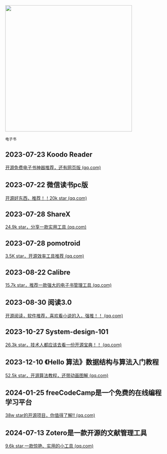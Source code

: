 <img src="https://img.picui.cn/free/2024/10/23/671868ada2316.png" width="400" />  

<small>电子书</small>


## 2023-07-23 Koodo Reader 

[开源免费电子书神器推荐，还有网页版 (qq.com)](https://mp.weixin.qq.com/s?__biz=MzU4MjY3Mzc3OQ==&mid=2247486656&idx=1&sn=5499a53d86637a3d8a0ac178168da68d&chksm=fdb5f8dccac271cabb18e768a0a97139f13ef1c3f312ad2a4a6f621d4f2180fe32b106b5a312&token=1471711010&lang=zh_CN#rd)

## 2023-07-22  微信读书pc版

[开源好东西，推荐！！20k star (qq.com)](https://mp.weixin.qq.com/s?__biz=MzU4MjY3Mzc3OQ==&mid=2247486627&idx=4&sn=166efa7b330e3fdefc54e2ea492a0215&chksm=fdb5f8bfcac271a933e3383bc92eacd191bc48f4698a53f10323886a658ada0ab8e189517268&token=1471711010&lang=zh_CN#rd)

## 2023-07-28 ShareX

[24.9k star，分享一款实用工具 (qq.com)](https://mp.weixin.qq.com/s?__biz=MzU4MjY3Mzc3OQ==&mid=2247486773&idx=2&sn=b81778dac47892767fdad80bfc949925&chksm=fdb5f929cac2703f380b89096b30669777508e370c23c0810d06d0a442f6a72bfdaa32bd0129&token=1471711010&lang=zh_CN#rd)

## 2023-07-28 pomotroid

[3.5K star，开源效率工具推荐 (qq.com)](https://mp.weixin.qq.com/s?__biz=MzU4MjY3Mzc3OQ==&mid=2247486773&idx=1&sn=d7bc8d215be5570702a8cfda5a02bea1&chksm=fdb5f929cac2703f0d0276a48d986069b621661f911549576135514564a7cd882de24d516fcb&token=1471711010&lang=zh_CN#rd)

## 2023-08-22 Calibre

[15.7k star，推荐一款强大的电子书管理工具](https://mp.weixin.qq.com/s?__biz=MzU4MjY3Mzc3OQ==&mid=2247487346&idx=2&sn=4820a9d86ea850df748dc61198d2b79f&chksm=fdb5fb6ecac272786df1e646b403e7d7c009e4ddd4e91d8edf1f1079e2c3cdd9acc2ca181b67&token=1471711010&lang=zh_CN#rd)[ (qq.com)](https://mp.weixin.qq.com/s?__biz=MzU4MjY3Mzc3OQ==&mid=2247487346&idx=2&sn=4820a9d86ea850df748dc61198d2b79f&chksm=fdb5fb6ecac272786df1e646b403e7d7c009e4ddd4e91d8edf1f1079e2c3cdd9acc2ca181b67&token=1471711010&lang=zh_CN#rd)

## 2023-08-30 阅读3.0

[开源阅读，软件推荐，喜欢看小说的入，强推！！ (qq.com)](https://mp.weixin.qq.com/s?__biz=MzU4MjY3Mzc3OQ==&mid=2247487526&idx=3&sn=95607dd436bcdc7a5e34922709fa9833&chksm=fdb5e43acac26d2c21f6e1f8bcd3f9d989ce697c6dd918eb2c5eb24f91539029351af75f06d6&token=1471711010&lang=zh_CN#rd)

## 2023-10-27 System-design-101 

[26.3k star，技术人都应该去看一份开源宝典！！ (qq.com)](https://mp.weixin.qq.com/s?__biz=MzU4MjY3Mzc3OQ==&mid=2247488912&idx=1&sn=6b5009ab39153ea9e3f7525917018869&chksm=fdb5e18ccac2689aa3c097c1046074ea9408009d9c079eb984339c8f5fc4963ce2a168b0a7c6&token=1471711010&lang=zh_CN#rd)

## 2023-12-10 《Hello 算法》数据结构与算法入门教程

[52.5k star，开源算法教程，还带动画图解 (qq.com)](https://mp.weixin.qq.com/s?__biz=MzU4MjY3Mzc3OQ==&mid=2247489522&idx=2&sn=53faadd5dc697bda05eded1bc29c25e3&chksm=fdb5e3eecac26af83de84664fb45ccc1cc68fca53cb6be209c98da9a34eebf183170d2219153&token=1471711010&lang=zh_CN#rd)

## 2024-01-25 freeCodeCamp是一个免费的在线编程学习平台

[38w star的开源项目，你值得了解!! (qq.com)](https://mp.weixin.qq.com/s?__biz=MzU4MjY3Mzc3OQ==&mid=2247490005&idx=2&sn=581f3499893fd8ef275894375b9dde35&chksm=fdb5edc9cac264df540369d4fec124694b3e0caaa602b71be6465745a851000bd539b666eb45&token=1471711010&lang=zh_CN#rd)

## 2024-07-13 Zotero是一款开源的文献管理工具

[9.6k star,一款惊艳、实用的小工具 (qq.com)](https://mp.weixin.qq.com/s?__biz=MzU4MjY3Mzc3OQ==&mid=2247492293&idx=1&sn=c137d0fe204047ba0cb25b2a2c699811&chksm=fdb616d9cac19fcfefb951d4ab9932bb3444d05523f1580e5ebbe5ed25850ef2576b8239725a&token=1387101140&lang=zh_CN#rd)